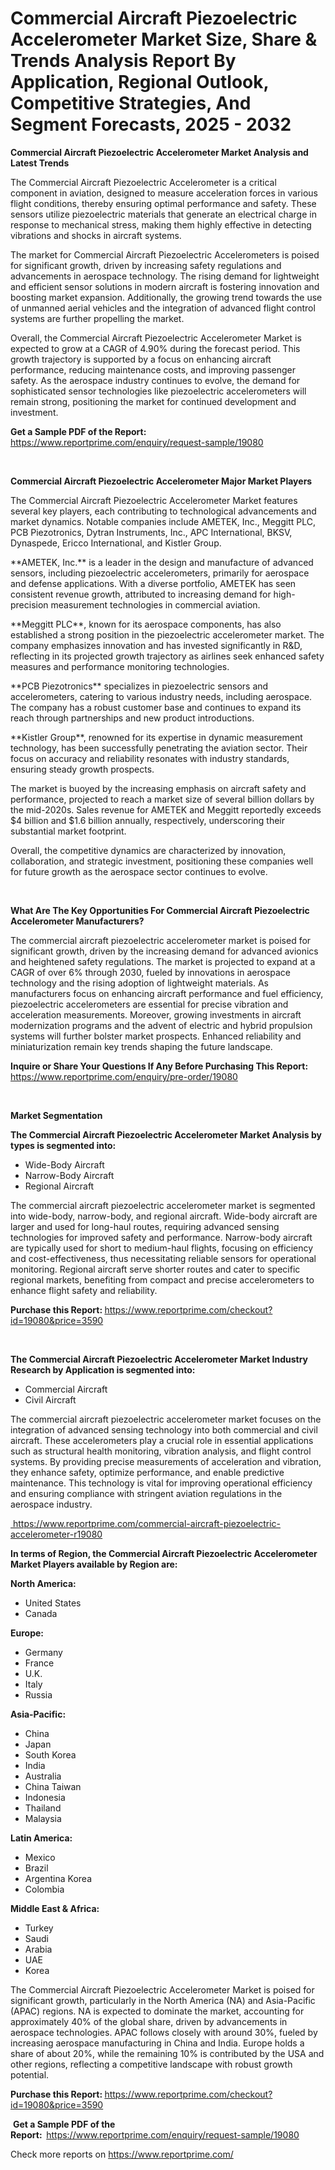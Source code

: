 <p><h1>Commercial Aircraft Piezoelectric Accelerometer Market Size, Share & Trends Analysis Report By Application, Regional Outlook, Competitive Strategies, And Segment Forecasts, 2025 - 2032</h1></p><p><strong>Commercial Aircraft Piezoelectric Accelerometer Market Analysis and Latest Trends</strong></p>
<p><p>The Commercial Aircraft Piezoelectric Accelerometer is a critical component in aviation, designed to measure acceleration forces in various flight conditions, thereby ensuring optimal performance and safety. These sensors utilize piezoelectric materials that generate an electrical charge in response to mechanical stress, making them highly effective in detecting vibrations and shocks in aircraft systems.</p><p>The market for Commercial Aircraft Piezoelectric Accelerometers is poised for significant growth, driven by increasing safety regulations and advancements in aerospace technology. The rising demand for lightweight and efficient sensor solutions in modern aircraft is fostering innovation and boosting market expansion. Additionally, the growing trend towards the use of unmanned aerial vehicles and the integration of advanced flight control systems are further propelling the market.</p><p>Overall, the Commercial Aircraft Piezoelectric Accelerometer Market is expected to grow at a CAGR of 4.90% during the forecast period. This growth trajectory is supported by a focus on enhancing aircraft performance, reducing maintenance costs, and improving passenger safety. As the aerospace industry continues to evolve, the demand for sophisticated sensor technologies like piezoelectric accelerometers will remain strong, positioning the market for continued development and investment.</p></p>
<p><strong>Get a Sample PDF of the Report:&nbsp;</strong> <a href="https://www.reportprime.com/enquiry/request-sample/19080?utm_campaign=3029&utm_medium=2&utm_source=Github&utm_content=ia&utm_term=19032025&utm_id=commercial-aircraft-piezoelectric-accelerometer">https://www.reportprime.com/enquiry/request-sample/19080</a></p>
<p>&nbsp;</p>
<p><strong>Commercial Aircraft Piezoelectric Accelerometer Major Market Players</strong></p>
<p><p>The Commercial Aircraft Piezoelectric Accelerometer Market features several key players, each contributing to technological advancements and market dynamics. Notable companies include AMETEK, Inc., Meggitt PLC, PCB Piezotronics, Dytran Instruments, Inc., APC International, BKSV, Dynaspede, Ericco International, and Kistler Group.</p><p>**AMETEK, Inc.** is a leader in the design and manufacture of advanced sensors, including piezoelectric accelerometers, primarily for aerospace and defense applications. With a diverse portfolio, AMETEK has seen consistent revenue growth, attributed to increasing demand for high-precision measurement technologies in commercial aviation. </p><p>**Meggitt PLC**, known for its aerospace components, has also established a strong position in the piezoelectric accelerometer market. The company emphasizes innovation and has invested significantly in R&D, reflecting in its projected growth trajectory as airlines seek enhanced safety measures and performance monitoring technologies.</p><p>**PCB Piezotronics** specializes in piezoelectric sensors and accelerometers, catering to various industry needs, including aerospace. The company has a robust customer base and continues to expand its reach through partnerships and new product introductions.</p><p>**Kistler Group**, renowned for its expertise in dynamic measurement technology, has been successfully penetrating the aviation sector. Their focus on accuracy and reliability resonates with industry standards, ensuring steady growth prospects.</p><p>The market is buoyed by the increasing emphasis on aircraft safety and performance, projected to reach a market size of several billion dollars by the mid-2020s. Sales revenue for AMETEK and Meggitt reportedly exceeds $4 billion and $1.6 billion annually, respectively, underscoring their substantial market footprint. </p><p>Overall, the competitive dynamics are characterized by innovation, collaboration, and strategic investment, positioning these companies well for future growth as the aerospace sector continues to evolve.</p></p>
<p>&nbsp;</p>
<p><strong>What Are The Key Opportunities For Commercial Aircraft Piezoelectric Accelerometer Manufacturers?</strong></p>
<p><p>The commercial aircraft piezoelectric accelerometer market is poised for significant growth, driven by the increasing demand for advanced avionics and heightened safety regulations. The market is projected to expand at a CAGR of over 6% through 2030, fueled by innovations in aerospace technology and the rising adoption of lightweight materials. As manufacturers focus on enhancing aircraft performance and fuel efficiency, piezoelectric accelerometers are essential for precise vibration and acceleration measurements. Moreover, growing investments in aircraft modernization programs and the advent of electric and hybrid propulsion systems will further bolster market prospects. Enhanced reliability and miniaturization remain key trends shaping the future landscape.</p></p>
<p><strong>Inquire or Share Your Questions If Any Before Purchasing This Report:</strong> <a href="https://www.reportprime.com/enquiry/pre-order/19080?utm_campaign=3029&utm_medium=2&utm_source=Github&utm_content=ia&utm_term=19032025&utm_id=commercial-aircraft-piezoelectric-accelerometer">https://www.reportprime.com/enquiry/pre-order/19080</a></p>
<p>&nbsp;</p>
<p><strong>Market Segmentation</strong></p>
<p><strong>The Commercial Aircraft Piezoelectric Accelerometer Market Analysis by types is segmented into:</strong></p>
<p><ul><li>Wide-Body Aircraft</li><li>Narrow-Body Aircraft</li><li>Regional Aircraft</li></ul></p>
<p><p>The commercial aircraft piezoelectric accelerometer market is segmented into wide-body, narrow-body, and regional aircraft. Wide-body aircraft are larger and used for long-haul routes, requiring advanced sensing technologies for improved safety and performance. Narrow-body aircraft are typically used for short to medium-haul flights, focusing on efficiency and cost-effectiveness, thus necessitating reliable sensors for operational monitoring. Regional aircraft serve shorter routes and cater to specific regional markets, benefiting from compact and precise accelerometers to enhance flight safety and reliability.</p></p>
<p><strong>Purchase this Report:&nbsp;</strong><a href="https://www.reportprime.com/checkout?id=19080&price=3590&utm_campaign=3029&utm_medium=2&utm_source=Github&utm_content=ia&utm_term=19032025&utm_id=commercial-aircraft-piezoelectric-accelerometer">https://www.reportprime.com/checkout?id=19080&price=3590</a></p>
<p>&nbsp;</p>
<p><strong>The Commercial Aircraft Piezoelectric Accelerometer Market Industry Research by Application is segmented into:</strong></p>
<p><ul><li>Commercial Aircraft</li><li>Civil Aircraft</li></ul></p>
<p><p>The commercial aircraft piezoelectric accelerometer market focuses on the integration of advanced sensing technology into both commercial and civil aircraft. These accelerometers play a crucial role in essential applications such as structural health monitoring, vibration analysis, and flight control systems. By providing precise measurements of acceleration and vibration, they enhance safety, optimize performance, and enable predictive maintenance. This technology is vital for improving operational efficiency and ensuring compliance with stringent aviation regulations in the aerospace industry.</p></p>
<p><a href="https://www.reportprime.com/commercial-aircraft-piezoelectric-accelerometer-r19080?utm_campaign=3029&utm_medium=2&utm_source=Github&utm_content=ia&utm_term=19032025&utm_id=commercial-aircraft-piezoelectric-accelerometer">&nbsp;https://www.reportprime.com/commercial-aircraft-piezoelectric-accelerometer-r19080</a></p>
<p><strong>In terms of Region, the Commercial Aircraft Piezoelectric Accelerometer Market Players available by Region are:</strong></p>
<p>
    <p> <strong> North America: </strong>
        <ul>
            <li>United States</li>
            <li>Canada</li>
        </ul>
        </p> 
    <p> <strong> Europe: </strong>
        <ul>
            <li>Germany</li>
            <li>France</li>
            <li>U.K.</li>
            <li>Italy</li>
            <li>Russia</li>
        </ul>
        </p> 
    <p> <strong> Asia-Pacific: </strong>
        <ul>
            <li>China</li>
            <li>Japan</li>
            <li>South Korea</li>
            <li>India</li>
            <li>Australia</li>
            <li>China Taiwan</li>
            <li>Indonesia</li>
            <li>Thailand</li>
            <li>Malaysia</li>
        </ul>
        </p> 
    <p> <strong> Latin America: </strong>
        <ul>
            <li>Mexico</li>
            <li>Brazil</li>
            <li>Argentina Korea</li>
            <li>Colombia</li>
        </ul>
        </p> 
    <p> <strong> Middle East & Africa: </strong>
        <ul>
            <li>Turkey</li>
            <li>Saudi</li>
            <li>Arabia</li>
            <li>UAE</li>
            <li>Korea</li>
        </ul>
    </p>
    </p>
<p><p>The Commercial Aircraft Piezoelectric Accelerometer Market is poised for significant growth, particularly in the North America (NA) and Asia-Pacific (APAC) regions. NA is expected to dominate the market, accounting for approximately 40% of the global share, driven by advancements in aerospace technologies. APAC follows closely with around 30%, fueled by increasing aerospace manufacturing in China and India. Europe holds a share of about 20%, while the remaining 10% is contributed by the USA and other regions, reflecting a competitive landscape with robust growth potential.</p></p>
<p><strong>Purchase this Report: </strong><a href="https://www.reportprime.com/checkout?id=19080&price=3590&utm_campaign=3029&utm_medium=2&utm_source=Github&utm_content=ia&utm_term=19032025&utm_id=commercial-aircraft-piezoelectric-accelerometer">https://www.reportprime.com/checkout?id=19080&price=3590</a></p>
<p>&nbsp;<strong>Get a Sample PDF of the Report:&nbsp;&nbsp;</strong><a href="https://www.reportprime.com/enquiry/request-sample/19080?utm_campaign=3029&utm_medium=2&utm_source=Github&utm_content=ia&utm_term=19032025&utm_id=commercial-aircraft-piezoelectric-accelerometer">https://www.reportprime.com/enquiry/request-sample/19080</a></p>
<p><strong></strong></p>
<p>Check more reports on <a href="https://www.reportprime.com/?utm_campaign=3029&utm_medium=2&utm_source=Github&utm_content=ia&utm_term=19032025&utm_id=commercial-aircraft-piezoelectric-accelerometer">https://www.reportprime.com/</a></p>
